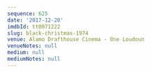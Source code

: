 ```yaml
---
sequence: 625
date: '2017-12-20'
imdbId: tt0071222
slug: black-christmas-1974
venue: Alamo Drafthouse Cinema - One Loudoun
venueNotes: null
medium: null
mediumNotes: null
---
```


